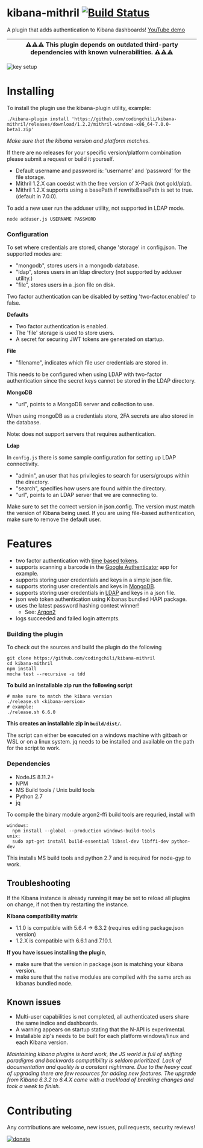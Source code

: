 # kibana-mithril [![Build Status](https://travis-ci.org/codingchili/kibana-mithril.svg?branch=master)](https://travis-ci.org/codingchili/kibana-mithril)
A plugin that adds authentication to Kibana dashboards! [YouTube demo](https://www.youtube.com/watch?v=vvUdpPQhBjk)

| ⚠️⚠️⚠️ This plugin depends on outdated third-party dependencies with known vulnerabilities. ⚠️⚠️⚠️ |
| --- |

![key setup](https://raw.githubusercontent.com/codingchili/kibana-mithril/master/key-setup.png)

# Installing
To install the plugin use the kibana-plugin utility, example:
```console
./kibana-plugin install 'https://github.com/codingchili/kibana-mithril/releases/download/1.2.2/mithril-windows-x86_64-7.0.0-beta1.zip'
```

*Make sure that the kibana version and platform matches.*

If there are no releases for your specific version/platform combination please submit a request or build it yourself.

- Default username and password is: 'username' and 'password' for the file storage.
- Mithril 1.2.X can coexist with the free version of X-Pack (not gold/plat).
- Mithril 1.2.X supports using a basePath if rewriteBasePath is set to true. (default in 7.0.0).

To add a new user run the adduser utility, not supported in LDAP mode.
```console
node adduser.js USERNAME PASSWORD
```

### Configuration

To set where credentials are stored, change 'storage' in config.json. The supported modes are:
- "mongodb", stores users in a mongodb database.
- "ldap", stores users in an ldap directory (not supported by adduser utility.)
- "file", stores users in a .json file on disk.

Two factor authentication can be disabled by setting 'two-factor.enabled' to false.

**Defaults**
- Two factor authentication is enabled.
- The 'file' storage is used to store users.
- A secret for securing JWT tokens are generated on startup.

**File**
- "filename", indicates which file user credentials are stored in.

This needs to be configured when using LDAP with two-factor authentication since the secret keys cannot be stored in the LDAP directory.

**MongoDB**
- "url", points to a MongoDB server and collection to use.

When using mongoDB as a credentials store, 2FA secrets are also stored in the database.

Note: does not support servers that requires authentication.

**Ldap**

In `config.js` there is some sample configuration for setting up LDAP connectivity.

- "admin", an user that has privilegies to search for users/groups within the directory.
- "search", specifies how users are found within the directory.
- "url", points to an LDAP server that we are connecting to.

Make sure to set the correct version in json.config. The version must match the version of Kibana being used.
If you are using file-based authentication, make sure to remove the default user.

# Features
- two factor authentication with [time based tokens](https://en.wikipedia.org/wiki/Time-based_One-time_Password_Algorithm).
- supports scanning a barcode in the [Google Authenticator](https://www.google.se/search?q=Google+authenticator) app for example.
- supports storing user credentials and keys in a simple json file.
- supports storing user credentials and keys in [MongoDB](https://www.mongodb.com/).
- supports storing user credentials in [LDAP](https://en.wikipedia.org/wiki/Lightweight_Directory_Access_Protocol) and keys in a json file.
- json web token authentication using Kibanas bundled HAPI package.
- uses the latest password hashing contest winner!
  - See: [Argon2](https://password-hashing.net/)
- logs succeeded and failed login attempts.

### Building the plugin
To check out the sources and build the plugin do the following
```console
git clone https://github.com/codingchili/kibana-mithril
cd kibana-mithril
npm install
mocha test --recursive -u tdd
```

**To build an installable zip run the following script**
```console
# make sure to match the kibana version
./release.sh <kibana-version>
# example:
./release.sh 6.6.0
```

**This creates an installable zip in `build/dist/`.**

The script can either be executed on a windows machine with gitbash or WSL or on a linux system.
jq needs to be installed and available on the path for the script to work.

### Dependencies

- NodeJS 8.11.2+
- NPM
- MS Build tools / Unix build tools
- Python 2.7
- jq

To compile the binary module argon2-ffi build tools are requried, install with
```console
windows: 
  npm install --global --production windows-build-tools
unix:    
  sudo apt-get install build-essential libssl-dev libffi-dev python-dev
```
This installs MS build tools and python 2.7 and is required for node-gyp to work.

## Troubleshooting
If the Kibana instance is already running it may be set to reload all plugins on change, if not then try restarting the instance.

**Kibana compatibility matrix**
- 1.1.0 is compatible with 5.6.4 -> 6.3.2 (requires editing package.json version)
- 1.2.X is compatible with 6.6.1 and 7.10.1.

**If you have issues installing the plugin**,
- make sure that the version in package.json is matching your kibana version.
- make sure that the native modules are compiled with the same arch as kibanas bundled node.

## Known issues

- Multi-user capabilities is not completed, all authenticated users share the same indice and dashboards.
- A warning appears on startup stating that the N-API is experimental.
- Installable zip's needs to be built for each platform windows/linux and each Kibana version.

*Maintaining kibana plugins is hard work, the JS world is full of shifting paradigms and backwards
compatibility is seldom prioritized. Lack of documentation and quality is a constant nightmare. Due to
the heavy cost of upgrading there are few resources for adding new features. The upgrade from
Kibana 6.3.2 to 6.4.X came with a truckload of breaking changes and took a week to finish.*

# Contributing
Any contributions are welcome, new issues, pull requests, security reviews!

[![donate](https://img.shields.io/badge/donate-%CE%9ETH%20/%20%C9%83TC-ff00cc.svg?style=flat&logo=ethereum)](https://commerce.coinbase.com/checkout/673e693e-be6d-4583-9791-611da87861e3)
